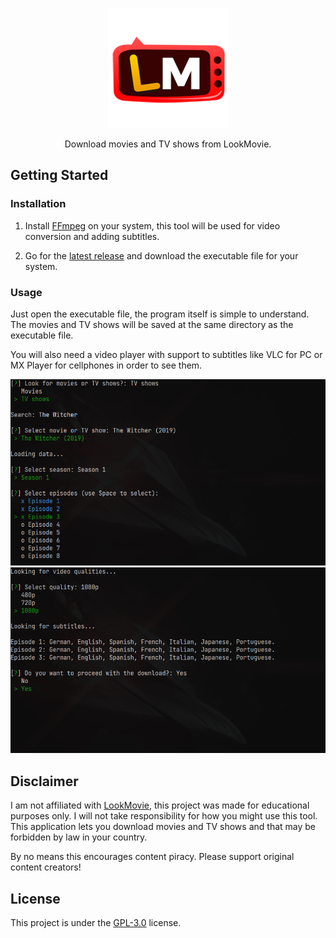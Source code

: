 <p align="center">
  <img src="https://raw.githubusercontent.com/Matheus-0/LookMovie-DL/master/.github/icon.png" />
</p>

<p align="center">
  Download movies and TV shows from LookMovie.
</p>

## Getting Started

### Installation

1) Install [FFmpeg](https://ffmpeg.org/download.html) on your system, this tool will be used for video conversion and adding subtitles.

2) Go for the [latest release](https://github.com/Matheus-0/LookMovie-DL/releases/latest) and download the executable file for your system.

### Usage

Just open the executable file, the program itself is simple to understand. The movies and TV shows will be saved at the same directory as the executable file.

You will also need a video player with support to subtitles like VLC for PC or MX Player for cellphones in order to see them.

<p align="center">
  <img src="https://raw.githubusercontent.com/Matheus-0/LookMovie-DL/master/.github/1.png" width=690 />
  <img src="https://raw.githubusercontent.com/Matheus-0/LookMovie-DL/master/.github/2.png" width=690 />
</p>

## Disclaimer

I am not affiliated with [LookMovie](https://lookmovie.ag/), this project was made for educational purposes only. I will not take responsibility for how you might use this tool. This application lets you download movies and TV shows and that may be forbidden by law in your country.

By no means this encourages content piracy. Please support original content creators!

## License

This project is under the [GPL-3.0](https://github.com/Matheus-0/LookMovie-Downloader/blob/master/LICENSE.md) license.
